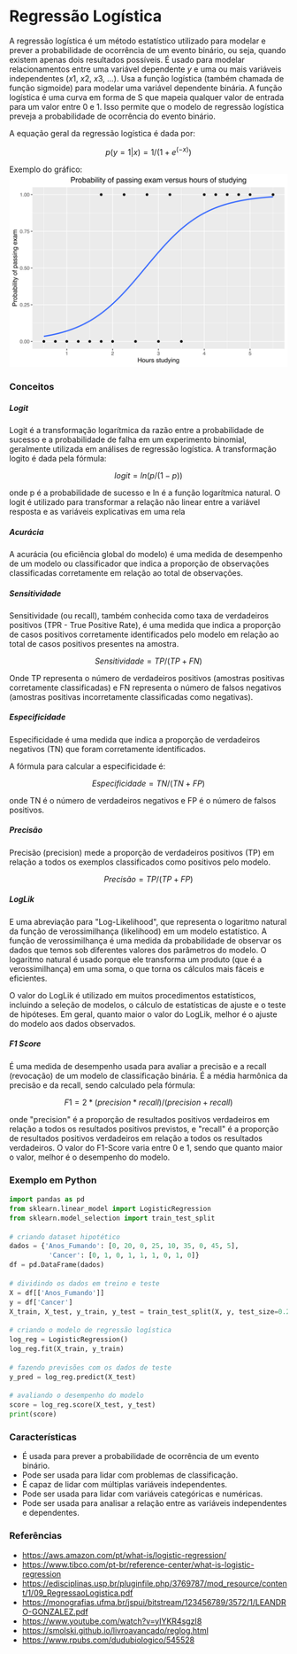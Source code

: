 # Regressão Logística

A regressão logística é um método estatístico utilizado para modelar e prever a probabilidade de ocorrência de um evento binário, ou seja, quando existem apenas dois resultados possíveis. É usado para modelar relacionamentos entre uma variável dependente $y$ e uma ou mais variáveis independentes ($x1$, $x2$, $x3$, ...). Usa a função logística (também chamada de função sigmoide) para modelar uma variável dependente binária. A função logística é uma curva em forma de S que mapeia qualquer valor de entrada para um valor entre $0$ e $1$. Isso permite que o modelo de regressão logística preveja a probabilidade de ocorrência do evento binário.

A equação geral da regressão logística é dada por:

$$p(y=1|x) = 1 / (1 + e^(-x))$$

Exemplo do gráfico:
![](arquivos/curva_reglog.png "Gráfico de exemplo de uma curva de regressão logística ajustada aos dados. A curva mostra a probabilidade de passar em um exame (variável dependente binária) versus horas de estudo (variável independente escalar).")

### Conceitos
##### Logit
Logit é a transformação logarítmica da razão entre a probabilidade de sucesso e a probabilidade de falha em um experimento binomial, geralmente utilizada em análises de regressão logística. A transformação logito é dada pela fórmula:

$$logit = ln(p/(1-p))$$

onde p é a probabilidade de sucesso e ln é a função logarítmica natural. O logit é utilizado para transformar a relação não linear entre a variável resposta e as variáveis explicativas em uma rela

##### Acurácia
A acurácia (ou eficiência global do modelo) é uma medida de desempenho de um modelo ou classificador que indica a proporção de observações classificadas corretamente em relação ao total de observações.

##### Sensitividade
Sensitividade (ou recall), também conhecida como taxa de verdadeiros positivos (TPR - True Positive Rate), é uma medida que indica a proporção de casos positivos corretamente identificados pelo modelo em relação ao total de casos positivos presentes na amostra.

$$Sensitividade = TP / (TP + FN)$$

Onde TP representa o número de verdadeiros positivos (amostras positivas corretamente classificadas) e FN representa o número de falsos negativos (amostras positivas incorretamente classificadas como negativas).

##### Especificidade
Especificidade é uma medida que indica a proporção de verdadeiros negativos (TN) que foram corretamente identificados.

A fórmula para calcular a especificidade é:

$$Especificidade = TN / (TN + FP)$$

onde TN é o número de verdadeiros negativos e FP é o número de falsos positivos.

##### Precisão
Precisão (precision) mede a proporção de verdadeiros positivos (TP) em relação a todos os exemplos classificados como positivos pelo modelo.

$$Precisão = TP / (TP + FP)$$

##### LogLik
E uma abreviação para "Log-Likelihood", que representa o logaritmo natural da função de verossimilhança (likelihood) em um modelo estatístico. A função de verossimilhança é uma medida da probabilidade de observar os dados que temos sob diferentes valores dos parâmetros do modelo. O logaritmo natural é usado porque ele transforma um produto (que é a verossimilhança) em uma soma, o que torna os cálculos mais fáceis e eficientes.

O valor do LogLik é utilizado em muitos procedimentos estatísticos, incluindo a seleção de modelos, o cálculo de estatísticas de ajuste e o teste de hipóteses. Em geral, quanto maior o valor do LogLik, melhor é o ajuste do modelo aos dados observados.

##### F1 Score
É uma medida de desempenho usada para avaliar a precisão e a recall (revocação) de um modelo de classificação binária. É a média harmônica da precisão e da recall, sendo calculado pela fórmula:

$$F1 = 2 * (precision * recall) / (precision + recall)$$

onde "precision" é a proporção de resultados positivos verdadeiros em relação a todos os resultados positivos previstos, e "recall" é a proporção de resultados positivos verdadeiros em relação a todos os resultados verdadeiros. O valor do F1-Score varia entre 0 e 1, sendo que quanto maior o valor, melhor é o desempenho do modelo.


### Exemplo em Python
```python
import pandas as pd
from sklearn.linear_model import LogisticRegression
from sklearn.model_selection import train_test_split

# criando dataset hipotético
dados = {'Anos_Fumando': [0, 20, 0, 25, 10, 35, 0, 45, 5],
          'Cancer': [0, 1, 0, 1, 1, 1, 0, 1, 0]}
df = pd.DataFrame(dados)

# dividindo os dados em treino e teste
X = df[['Anos_Fumando']]
y = df['Cancer']
X_train, X_test, y_train, y_test = train_test_split(X, y, test_size=0.2)

# criando o modelo de regressão logística
log_reg = LogisticRegression()
log_reg.fit(X_train, y_train)

# fazendo previsões com os dados de teste
y_pred = log_reg.predict(X_test)

# avaliando o desempenho do modelo
score = log_reg.score(X_test, y_test)
print(score)
```

### Características
- É usada para prever a probabilidade de ocorrência de um evento binário.
- Pode ser usada para lidar com problemas de classificação.
- É capaz de lidar com múltiplas variáveis independentes.
- Pode ser usada para lidar com variáveis categóricas e numéricas.
- Pode ser usada para analisar a relação entre as variáveis independentes e dependentes.


### Referências

- https://aws.amazon.com/pt/what-is/logistic-regression/
- https://www.tibco.com/pt-br/reference-center/what-is-logistic-regression
- https://edisciplinas.usp.br/pluginfile.php/3769787/mod_resource/content/1/09_RegressaoLogistica.pdf
- https://monografias.ufma.br/jspui/bitstream/123456789/3572/1/LEANDRO-GONZALEZ.pdf
- https://www.youtube.com/watch?v=yIYKR4sgzI8
- https://smolski.github.io/livroavancado/reglog.html
- https://www.rpubs.com/dudubiologico/545528